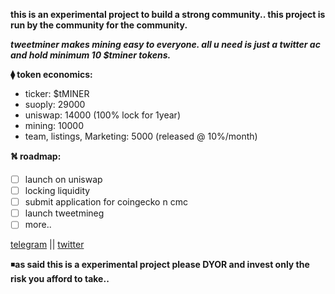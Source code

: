 

**this is an experimental project to build a strong community..
this project is run by the community for the community.**


***tweetminer makes mining easy to everyone.
all u need is just a twitter ac and hold minimum 10 $tminer tokens.***



**⧫ token economics:**
* ticker: $tMINER
* suoply: 29000
* uniswap: 14000 (100% lock for 1year)
* mining: 10000
* team, listings, Marketing: 5000 (released @ 10%/month)



**⛕ roadmap:**
- [ ] launch on uniswap
- [ ] locking liquidity
- [ ] submit application for coingecko n cmc
- [ ] launch tweetmineg
- [ ] more..

[telegram](https://t.me/t_miner/) || 
[twitter](https://twitter.com/tminertoken/)


◾**as said this is a experimental project please DYOR
and invest only the risk you afford to take..**














